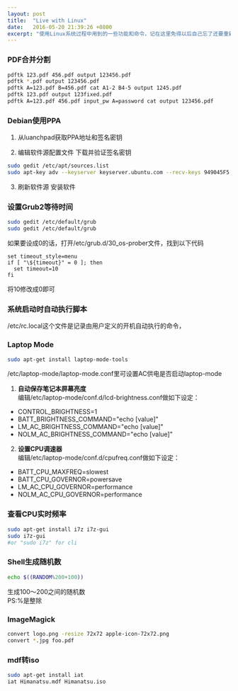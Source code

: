 ```yaml
---
layout: post
title:  "Live with Linux"
date:   2016-05-20 21:39:26 +0800
excerpt: "使用Linux系统过程中用到的一些功能和命令，记在这里免得以后自己忘了还要重新上网查"
---
```

### PDF合并分割
```bash
pdftk 123.pdf 456.pdf output 123456.pdf
pdftk *.pdf output 123456.pdf
pdftk A=123.pdf B=456.pdf cat A1-2 B4-5 output 1245.pdf
pdftk 123.pdf output 123fixed.pdf
pdftk A=123.pdf 456.pdf input_pw A=password cat output 123456.pdf
```

### Debian使用PPA
1. 从luanchpad获取PPA地址和签名密钥  

2. 编辑软件源配置文件 下载并验证签名密钥
```bash
sudo gedit /etc/apt/sources.list
sudo apt-key adv --keyserver keyserver.ubuntu.com --recv-keys 949045F5
```

3. 刷新软件源 安装软件

### 设置Grub2等待时间
```bash
sudo gedit /etc/default/grub
sudo gedit /etc/default/grub
```
如果要设成0的话，打开/etc/grub.d/30_os-prober文件，找到以下代码
```
set timeout_style=menu
if [ "\${timeout}" = 0 ]; then
  set timeout=10
fi
```
将10修改成0即可

### 系统启动时自动执行脚本
/etc/rc.local这个文件是记录由用户定义的开机自动执行的命令，

### Laptop Mode
```bash
sudo apt-get install laptop-mode-tools
```
/etc/laptop-mode/laptop-mode.conf里可设置AC供电是否启动laptop-mode

1. **自动保存笔记本屏幕亮度**  
编辑/etc/laptop-mode/conf.d/lcd-brightness.conf做如下设定：
  + CONTROL_BRIGHTNESS=1
  + BATT_BRIGHTNESS_COMMAND="echo [value]"
  + LM_AC_BRIGHTNESS_COMMAND="echo [value]"
  + NOLM_AC_BRIGHTNESS_COMMAND="echo [value]"

2. **设置CPU调速器**  
编辑/etc/laptop-mode/conf.d/cpufreq.conf做如下设定：
  + BATT_CPU_MAXFREQ=slowest
  + BATT_CPU_GOVERNOR=powersave
  + LM_AC_CPU_GOVERNOR=performance
  + NOLM_AC_CPU_GOVERNOR=performance

### 查看CPU实时频率
```bash
sudo apt-get install i7z i7z-gui
sudo i7z-gui
#or "sudo i7z" for cli
```

### Shell生成随机数
```bash
echo $((RANDOM%200+100))
```
生成100～200之间的随机数  
PS:%是整除

### ImageMagick
```bash
convert logo.png -resize 72x72 apple-icon-72x72.png
convert *.jpg foo.pdf
```

### mdf转iso
```bash
sudo apt-get install iat
iat Himanatsu.mdf Himanatsu.iso
```
